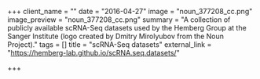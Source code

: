+++
client_name = ""
date = "2016-04-27"
image = "noun_377208_cc.png"
image_preview = "noun_377208_cc.png"
summary = "A collection of publicly available scRNA-Seq datasets used by the Hemberg Group at the Sanger Institute (logo created by Dmitry Mirolyubov from the Noun Project)."
tags = []
title = "scRNA-Seq datasets"
external_link = "https://hemberg-lab.github.io/scRNA.seq.datasets/"

+++
